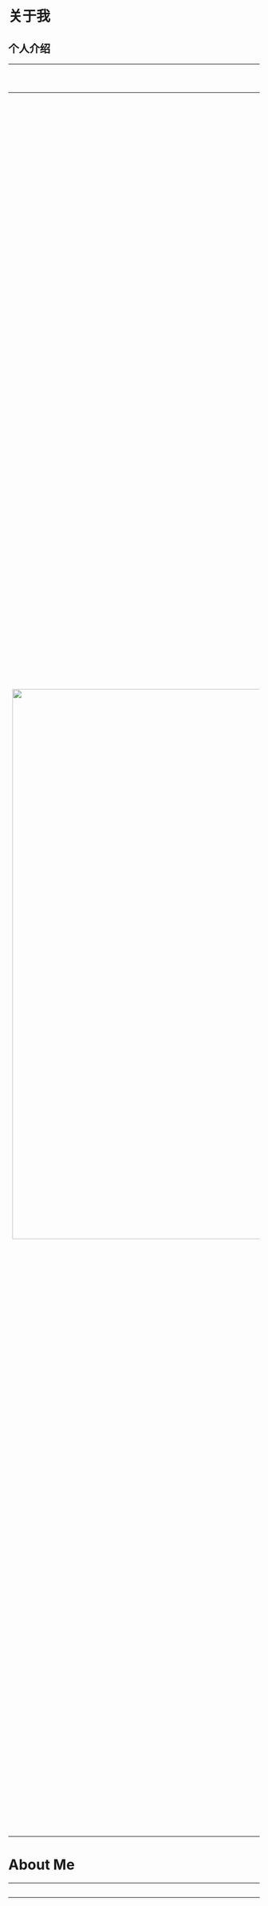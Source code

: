 # 关于我
## 个人介绍
| 照片 | 简要介绍 |
|----------|--------------------------|
|<img src="photo.png" align="left" width="1100"/>|**_肖亮_**，南京理工大学，紫金卓越教授，博士生导师，工学博士。入选国家万人计划科技创新领军人才、江苏省333工程领军科技人才（第二层次）、江苏省青蓝工程学术带头人，江苏省六大人才高峰计划。现任计算机学院副院长、教育部高维信息智能感知与系统重点实验室副主任、江苏省光谱信息感知与系统重点实验室副主任，CCF理事和杰出会员，中国计算机学会计算机视觉专委委员，江苏省计算机学会常务理事和学术工委主任。通过承担国家重点研发课题、科技部重大仪器专项、国家自然基金、江苏省前沿技术等国家级和省部级任务20余项，研制低空遥感大模型、多模态遥感智能解译系统、工业场景数字孪生和虚拟交互系统等，取得行业应用，获省部级科学技术奖7项。近五年，IEEE 汇刊、CVPR、ICCV等发表论文100余篇。拥有发明专利40余项；出版《现代图像处理学导论》《多源空谱遥感融合表示学习》等专著或教材5本，《图像分析基础》、《数据科学与工程》等3门课程获得省部级优秀课程，中国图象图形学会高等学校教育教学成果二等奖1项。|


# About Me
| Photo | Introduction |
|----------|--------------------------|
|<img src="photo.png" align="left" width="1100"/>|**_Liang Xiao_** is a Zijin Distinguished Professor and Ph.D. supervisor at Nanjing University of Science and Technology. He has been recognized as a Leading Talent in Technological Innovation under the National Ten Thousand Talents Program and holds multiple provincial talent titles. He currently serves as Vice Dean of the School of Computer Science and Deputy Director of two key laboratories under the Ministry of Education and Jiangsu Province. His research focuses on remote sensing, computer vision, and intelligent perception systems. He has led over 20 national and provincial projects, published more than 100 papers in top journals and conferences such as IEEE Transactions, CVPR, and ICCV, and holds over 40 invention patents. He has received 7 provincial and ministerial-level Science and Technology Awards and authored several influential textbooks in image processing and remote sensing.|


 <table>
  <tr >
    <td>姓 名</td><td  width="250px">肖亮</td>
    <td>性 别</td><td  width="250px">男</td>
  </tr>
  <tr>
    <td>出生年月</td><td>1976年2月</td>
    <td>籍贯</td><td>湖南长沙</td>
  </tr>
  <tr>
    <td>民 族</td><td>汉族</td>
    <td>政治面貌</td><td>中国共产党党员</td>
  </tr>
  <tr>
    <td>最高学历</td><td>研究生毕业</td>
    <td>最后学位</td><td>工学博士</td>
  </tr>
  <tr>
    <td>技术职称</td><td>教授</td>
    <td>导师类别</td><td>博士生导师</td>
  </tr>
  <tr>
    <td>导师类型</td><td>校内</td>
    <td>兼职导师</td><td>否</td>
  </tr>
  <tr>
    <td>行政职务</td><td>副院长</td>
    <td>Email</td><td>xiaoliang@mail.njust.edu.cn</td>
  </tr>
  <tr>
    <td>工作单位</td><td>南京理工大学计算机科学与工程学院</td>
    <td>邮政编码</td><td>210094</td>
  </tr>
  <tr>
    <td>通讯地址</td><td>南京市孝陵卫200号</td>
    <td>个人主页</td><td><a href="https://www.researchgate.net/profile/Liang-Xiao-14">https://www.researchgate.net/profile/Liang-Xiao-14</a></td>
  </tr>
  <tr>
    <td>单位电话</td><td>025-84315645</td>
    <td>信息更新时间</td><td>2024年11月22日</td>
  </tr>
</table> 

## 指导学科
<table border="1" cellspacing="0" cellpadding="6" style="border-collapse:collapse; width:100%;">
  <tr>
    <td style="width:80px;">学科专业(主)</td>
    <td style="width:250px;">081203计算机应用技术</td>
    <td style="width:80px;">招生类别</td>
    <td style="width:100px;">博、硕士</td>
    <td style="width:80px;">所在学院</td>
    <td>计算机科学与工程学院</td>
  </tr>
  <tr>
    <td>研究方向</td>
    <td colspan="5">
      人工智能应用基础、机器学习与智能信息处理等研究；计算机视觉与图像理解；光谱成像与智能解译系统应用；
      多模态遥感AI基础模型与垂直类行业应用模型；虚拟现实与智能图形等<br/>
      前期合作研发开源医学影像系统
      <a href="http://www.farsight-toolkit.org/wiki/Roysam_Laboratory" target="_blank">
        http://www.farsight-toolkit.org/wiki/Roysam_Laboratory
      </a> 等
    </td>
  </tr>
  <tr>
    <td>学科专业(辅)</td>
    <td>0835软件工程</td>
    <td>招生类别</td>
    <td>博、硕士</td>
    <td>所在学院</td>
    <td>计算机科学与工程学院</td>
  </tr>
  <tr>
    <td>研究方向</td>
    <td colspan="5">
      智能软件测试、AI系统可靠性和深度学习可解释性分析、领域软件服务计算与系统、真域感图形渲染与软件
    </td>
  </tr>
</table>

## 工作经历
- 2013.4-至今, 南京理工大学, 计算机科学与工程学院, 教授
- 2007.4-2013.3, 南京理工大学, 计算机科学与工程学院, 副教授
- 2004.3-2007.4, 南京理工大学, 计算机科学与工程学院, 讲师
- 2009.6-2010.7, 美国伦斯勒理工学院, 博士后, 合作导师: Badrineath Roysam
- 2006.1-2008.12, 南京理工大学控制科学与工程博士后流动站, 博士后, 合作导
师: 韦志辉

## 教育经历
- 1999.9–2004.3, 南京理工大学, 计算机应用技术, 博士, 导师: 吴慧中
- 1995.9–1999.7, 南京理工大学, 计算数学与应用软件, 学士,导师: 韦志辉

## 获奖、荣誉称号
- 国家级科技领军人才计划，2023；
- “岩心多参数数字化扫描装备研发与产业化应用”,自然资源科学技术奖，二等奖，2023，排名5.
- “高分辨率光谱智能感知与解译系统关键技术与应用”，江苏省科学技术奖，二等奖，2022，排名1；
- "公共安全视域下社会治理的赋能技术研究"， 中国指挥与控制学会科学技术奖，一等奖，2022，排名4.
- 江苏省333工程领军科技人才（第二层次），2022
- 江苏省青蓝工程中青年学术带头人，2020
- “小型机载成像光谱仪关键技术与应用”，国土资源科学技术奖，二等奖，2020，排名2；
- “基于空谱联合结构化特征的高光谱图像分析方法与应用技术”，江苏省科学技术奖，二等奖，2019，排名3；
- “红外矿物光谱数据综合处理系统”，国土资源科学技术二等奖，2018，排名4；
- “遥感地质应用微型高光谱成像仪与数据分析系统”，第二届军民两用技术创新应用大赛，铜奖，2017，排名1；
- “高性能图像与视频超分辨支撑理论与应用技术”，江苏省科学技术奖，三等奖, 2013, 排名1.
- 江苏省六大人才高峰，2012；
- 江苏省333工程中青年学术带头人，2011；
- 江苏省青蓝工程青年骨干教师，2008。
## 社会、学会及学术兼职
- 2011年担任江苏省光谱成像与智能感知重点实验室副主任;
- 2015年担任教育部高维信息智能感知与系统重点实验室副主任；
- CCF 理事和CCF 杰出会员
- 江苏省工业与应用数学学会理事
- 江苏省人工智能学会智能遥感专委会副主任
- 江苏省计算机学会学术工委执行主任
- CCF 秀湖会议AC委员，CCF 青年工委执委，CCF 计算机视觉专委委员，CCF 计算机应用专委委员
- IEEE Senior Member、ACM等会员
- CCF YOCSEF南京 2018-2019 主席，CCF 南京会员中心副主席【2018-2022】
- IEEE TPAMI、IEEE TIP、 IEEE TGRS、IEEE TNNLS、IEEE JSTARS、IEEE TSP、IEEE GRSL 等长期审稿人，若干国际期刊客座编辑
- 科技部项目、国家自然科学基金、人才项目评审、会评等专家
## 科研项目
- 江苏省地质局科研项目，航空多源遥感数据融合与智能化信息提取及应用研究，2023KY11，2023.9-2025.12
- 某部委项目. XXX数据驱动建模, 50万，子任务负责人
- 某部委项目. XXX交互式三维场景与基础服务系统，2588万，参与
- 国家自然科学基金【面上】，正则化模型与深度生成先验联合驱动的高光谱压缩快照重建方法，62471235，2025.1-2028.12，51万，主持
- 基于多模态预训练模型的发型生成方法研究，企业委托，20万，主持
- 基于双相机的高光谱低秩张量融合计算成像方法，专利成果转让，主持
- 江苏省前沿技术研发计划，低空多模态遥感基础模型与智能解译技术研发， BF2024070，2024.9-2027.8，1000万，主持
- 华为合作项目，移动端流体仿真平台项目，2024.9-2027.6，98.8万，主持
## 近期代表性项目
- 国家自然科学基金【面上】. 基于张量低秩和深度先验的高光谱与多光谱图像融合理论与方法，61871226，2019.1-2022.12，66万，主持
- 国家重点研发课题, 大视场机载高光谱成像数据处理与智能分析软件研发，2016YF01360， 2016.6-2020.12， 380万，主持
- 国家自然科学基金【面上】.高光谱图像联合超分辨与分类的结构化稀疏学习理论与算法，61571230，2016.1-2019.12，58万，主持
- 江苏省重点研发计划，面向公共安全的融合计算光谱视频成像技术与系统，2018.7-2022.12，60万，主持
- 国家自然科学基金重点项目，图像融合识别与 导向过程的数学理论与方法，2015.1-2020.12，280万，参与
- 国家重大科学仪器设备开发专项，岩心光谱扫描仪与产业化，2012.6-2018.12，3500万，子任务负责人
- 华为：智慧运营软件研发， 114万，主持
- 中央高校基本业务项目-重大重点项目培育专项，  融合计算光谱视频成像仪研发 30918011104， 30万
- 国家自然科学基金【面上】，结合时空统计学习的视频超分辨自适应稀疏正则化理论与算法，61171165，2012-01-01至2015-12-31 , 60万，主持
- 国家自然科学基金， 基于形态分量分析的图像超分辨重建机理与算法研究，60802039， 2009-01-01至2011-12-31 , 20万，主持
## 发表论文
- Ling Hu, Qichao Liu, Jia Liu, Liang Xiao:PRBCD-Net: Predict-Refining-Involved Bidirectional Contrastive Difference Network for Unsupervised Change Detection. IEEE Trans. Geosci. Remote. Sens. 61: 1-17 (2023)
- Wenzhen Wang, Fang Liu, Jia Liu, Liang Xiao:Cross-Domain Few-Shot Hyperspectral Image Classification With Class-Wise Attention. IEEE Trans. Geosci. Remote. Sens. 61: 1-18 (2023)
- Wenzhen Wang, Fang Liu, Wenzhi Liao, Liang Xiao:Cross-Modal Graph Knowledge Representation and Distillation Learning for Land Cover Classification. IEEE Trans. Geosci. Remote. Sens. 61: 1-18 (2023)
- Huicong Wu, Liang Xiao, Le Sun, Byeungwoo Jeon:A Novel Video Stabilization Model With Motion Morphological Component Priors. IEEE Trans. Multim. 25: 389-404 (2023)
- Jia Liu, Maoguo Gong, Liang Xiao，et.al:Evolving Connections in Group of Neurons for Robust Learning. IEEE Trans. Cybern. 52(5): 3069-3082 (2022)
- Ling Hu, Jia Liu, Liang Xiao.A Total Variation Regularized Bipartite Network for Unsupervised Change Detection. IEEE Trans. Geosci. Remote. Sens. 60: 1-18 (2022)
- Nan Huang, Liang Xiao, Jianjun Liu, Jocelyn Chanussot:Graph Convolutional Sparse Subspace Coclustering With Nonnegative Orthogonal Factorization for Large Hyperspectral Images. IEEE Trans. Geosci. Remote. Sens. 60: 1-16 (2022)
- Nan Huang, Liang Xiao, Yang Xu, Jocelyn Chanussot:A Bipartite Graph Partition-Based Coclustering Approach With Graph Nonnegative Matrix Factorization for Large Hyperspectral Images. IEEE Trans. Geosci. Remote. Sens. 60: 1-18 (2022)
- Qichao Liu, Liang Xiao, Jingxiang Yang, Zhihui Wei:Multilevel Superpixel Structured Graph U-Nets for Hyperspectral Image Classification. IEEE Trans. Geosci. Remote. Sens. 60: 1-15 (2022
- Hao Chen, Yangzhun Zhou, Jun Li, Xiu-Shen Wei, Liang Xiao:Self-Supervised Multi-Category Counting Networks for Automatic Check-Out. IEEE Trans. Image Process. 31: 3004-3016 (2022)
- Huicong Wu, Liang Xiao, Zhihui Wei:Simultaneous Video Stabilization and Rolling Shutter Removal. IEEE Trans. Image Process. 30: 4637-4652 (2021)
- Jie Song, Liang Xiao, Mohsen Molaei, Zhichao Lian:Sparse Coding Driven Deep Decision Tree Ensembles for Nucleus Segmentation in Digital Pathology Images. IEEE Trans. Image Process. 30: 8088-8101 (2021)
- Jianjun Liu, Zebin Wu, Liang Xiao, Jun Sun, Hong Yan:A Truncated Matrix Decomposition for Hyperspectral Image Super-Resolution. IEEE Trans. Image Process. 29: 8028-8042 (2020)
## 出版专著和教材
- 肖亮*, 杨劲翔,刘芳. 现代图像处理学导论，北京，科学出版社，2023..10
- 肖亮*, 杨劲翔, 徐洋, 赵永强[著]. 多源空谱遥感图像融合的表示学习方法, 北京, 科学出版社, 2021.7.
- 肖亮*; 刘鹏飞[著]. 空谱遥感图像融合建模机理与变分方法, 科学出版社, 2020.6
- 肖亮*; 韦志辉; 邵文泽, [著].基于图像先验建模的图像超分辨理论与算法：变分PDE，稀疏正则化与贝叶斯方法, 国防出版社, 2017.7
- 张军，肖亮，韦志辉[著]，图像复原的变分正则化建模—从整数阶到分数阶，国防工业出版社，2021.8
- 肖亮，张军，刘鹏飞[译著]，稀疏图像与信号处理：小波，曲波，形态多元性，国防工业出版社，2015.5


